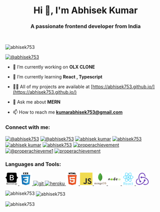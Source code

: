 <h1 align="center">Hi 👋, I'm Abhisek Kumar</h1>
<h3 align="center">A passionate frontend developer from India</h3>
<img src="https://as2.ftcdn.net/v2/jpg/05/56/30/49/1000_F_556304961_SJWAbeyiCmBekcbBs87GkJtW0nha4rQy.jpg" alt="">

<p align="left"> <img src="https://komarev.com/ghpvc/?username=abhisek753&label=Profile%20views&color=0e75b6&style=flat" alt="abhisek753" /> </p>

<p align="left"> <a href="https://twitter.com/@abhisek753" target="blank"><img src="https://img.shields.io/twitter/follow/@abhisek753?logo=twitter&style=for-the-badge" alt="@abhisek753" /></a> </p>

- 🔭 I’m currently working on **OLX CLONE**

- 🌱 I’m currently learning **React , Typescript**

- 👨‍💻 All of my projects are available at [https://abhisek753.github.io/](https://abhisek753.github.io/)

- 💬 Ask me about **MERN**

- 📫 How to reach me **kumarabhisek753@gmail.com**

<h3 align="left">Connect with me:</h3>
<p align="left">
<a href="https://codepen.io/@abhisek753" target="blank"><img align="center" src="https://raw.githubusercontent.com/rahuldkjain/github-profile-readme-generator/master/src/images/icons/Social/codepen.svg" alt="@abhisek753" height="30" width="40" /></a>
<a href="https://twitter.com/@abhisek753" target="blank"><img align="center" src="https://raw.githubusercontent.com/rahuldkjain/github-profile-readme-generator/master/src/images/icons/Social/twitter.svg" alt="@abhisek753" height="30" width="40" /></a>
<a href="https://linkedin.com/in/abhisek kumar" target="blank"><img align="center" src="https://raw.githubusercontent.com/rahuldkjain/github-profile-readme-generator/master/src/images/icons/Social/linked-in-alt.svg" alt="abhisek kumar" height="30" width="40" /></a>
<a href="https://codesandbox.com/abhisek753" target="blank"><img align="center" src="https://raw.githubusercontent.com/rahuldkjain/github-profile-readme-generator/master/src/images/icons/Social/codesandbox.svg" alt="abhisek753" height="30" width="40" /></a>
<a href="https://fb.com/abhisek kumar" target="blank"><img align="center" src="https://raw.githubusercontent.com/rahuldkjain/github-profile-readme-generator/master/src/images/icons/Social/facebook.svg" alt="abhisek kumar" height="30" width="40" /></a>
<a href="https://instagram.com/abhisek753" target="blank"><img align="center" src="https://raw.githubusercontent.com/rahuldkjain/github-profile-readme-generator/master/src/images/icons/Social/instagram.svg" alt="abhisek753" height="30" width="40" /></a>
<a href="https://www.youtube.com/c/properachievement" target="blank"><img align="center" src="https://raw.githubusercontent.com/rahuldkjain/github-profile-readme-generator/master/src/images/icons/Social/youtube.svg" alt="properachievement" height="30" width="40" /></a>
<a href="https://www.hackerrank.com/@properachieveme1" target="blank"><img align="center" src="https://raw.githubusercontent.com/rahuldkjain/github-profile-readme-generator/master/src/images/icons/Social/hackerrank.svg" alt="@properachieveme1" height="30" width="40" /></a>
<a href="https://www.leetcode.com/properachievement" target="blank"><img align="center" src="https://raw.githubusercontent.com/rahuldkjain/github-profile-readme-generator/master/src/images/icons/Social/leet-code.svg" alt="properachievement" height="30" width="40" /></a>
</p>

<h3 align="left">Languages and Tools:</h3>
<p align="left"> <a href="https://getbootstrap.com" target="_blank" rel="noreferrer"> <img src="https://raw.githubusercontent.com/devicons/devicon/master/icons/bootstrap/bootstrap-plain-wordmark.svg" alt="bootstrap" width="40" height="40"/> </a> <a href="https://www.w3schools.com/css/" target="_blank" rel="noreferrer"> <img src="https://raw.githubusercontent.com/devicons/devicon/master/icons/css3/css3-original-wordmark.svg" alt="css3" width="40" height="40"/> </a> <a href="https://git-scm.com/" target="_blank" rel="noreferrer"> <img src="https://www.vectorlogo.zone/logos/git-scm/git-scm-icon.svg" alt="git" width="40" height="40"/> </a> <a href="https://heroku.com" target="_blank" rel="noreferrer"> <img src="https://www.vectorlogo.zone/logos/heroku/heroku-icon.svg" alt="heroku" width="40" height="40"/> </a> <a href="https://www.w3.org/html/" target="_blank" rel="noreferrer"> <img src="https://raw.githubusercontent.com/devicons/devicon/master/icons/html5/html5-original-wordmark.svg" alt="html5" width="40" height="40"/> </a> <a href="https://developer.mozilla.org/en-US/docs/Web/JavaScript" target="_blank" rel="noreferrer"> <img src="https://raw.githubusercontent.com/devicons/devicon/master/icons/javascript/javascript-original.svg" alt="javascript" width="40" height="40"/> </a> <a href="https://www.mongodb.com/" target="_blank" rel="noreferrer"> <img src="https://raw.githubusercontent.com/devicons/devicon/master/icons/mongodb/mongodb-original-wordmark.svg" alt="mongodb" width="40" height="40"/> </a> <a href="https://nodejs.org" target="_blank" rel="noreferrer"> <img src="https://raw.githubusercontent.com/devicons/devicon/master/icons/nodejs/nodejs-original-wordmark.svg" alt="nodejs" width="40" height="40"/> </a> <a href="https://reactjs.org/" target="_blank" rel="noreferrer"> <img src="https://raw.githubusercontent.com/devicons/devicon/master/icons/react/react-original-wordmark.svg" alt="react" width="40" height="40"/> </a> <a href="https://redux.js.org" target="_blank" rel="noreferrer"> <img src="https://raw.githubusercontent.com/devicons/devicon/master/icons/redux/redux-original.svg" alt="redux" width="40" height="40"/> </a> </p>

<p><img align="left" src="https://github-readme-stats.vercel.app/api/top-langs?username=abhisek753&show_icons=true&locale=en&layout=compact" alt="abhisek753" /></p>

<p>&nbsp;<img align="center" src="https://github-readme-stats.vercel.app/api?username=abhisek753&show_icons=true&locale=en" alt="abhisek753" /></p>

<p><img align="center" src="https://github-readme-streak-stats.herokuapp.com/?user=abhisek753&" alt="abhisek753" /></p>
